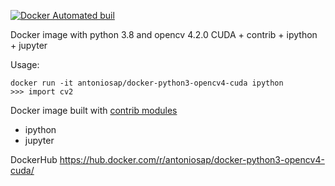 [![Docker Automated buil](https://img.shields.io/docker/automated/antoniosap/docker-python3-opencv4.svg)]()

Docker image with python 3.8 and opencv 4.2.0 CUDA + contrib + ipython + jupyter

Usage:

    docker run -it antoniosap/docker-python3-opencv4-cuda ipython
    >>> import cv2

Docker image built with [contrib modules](https://github.com/opencv/opencv_contrib/)

+ ipython
+ jupyter

DockerHub https://hub.docker.com/r/antoniosap/docker-python3-opencv4-cuda/
